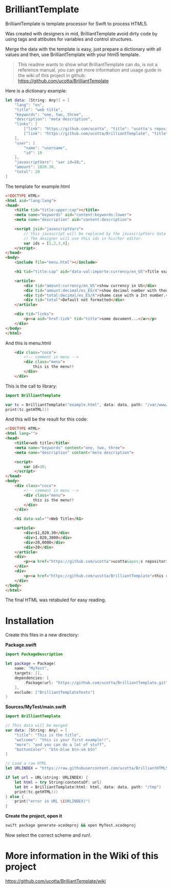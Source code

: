 # BrilliantTemplate

BrilliantTemplate is template processor for Swift to process HTML5.

Was created with designers in mid, BrilliantTemplate avoid dirty code by using tags and attibutes for variables and control structures.

Merge the data with the template is easy, just prepare a dictionary with all values and then, use BrilliantTemplate with your html5 template.

> This readme wants to show what BrilliantTemplate can do, is not a reference manual, you can get more information and usage guide in the wiki of this project in github: https://github.com/ucotta/BrilliantTemplate

Here is a dictionary example:

``` swift
let data: [String: Any?] = [
	"lang": "en",
	"title": "web title",
	"keywords": "one, two, three",
	"description": "meta description",
	"links": [
		["link": "https://github.com/ucotta", "title": "ucotta's repositories"],
		["link": "https://github.com/ucotta/BrilliantTemplate", "title": "this repository"],
	],
	"user": [
		"name": "username",
		"id": 10
	],
	"javascriptVars": "var id=10;",
	"amount": 1020.30,
	"total": 20
]
```

The template for example.html
``` html
<!DOCTYPE HTML>
<html aid="lang:lang">
<head>
	<title tid="title:upper:cap"></title>
	<meta name="keywords" aid="content:keywords:lower">
	<meta name="description" aid="content:description">

	<script jsid="javascriptVars">
		// this javascript will be replaced by the javascriptVars data
		// The designer will use this ids in his/her editor.
		var ids = [1,2,3,4];
	</script>
</head>
<body>
	<include file="menu.html"></include>

	<h1 tid="title:cap" aid="data-val:importe:currency/en_US">Title example</h1>

	<article>
		<div tid="amount:currency/en_US">show currency in US</div>
		<div tid="amount:decimal/es_ES/4">show decimal number with thousang separator in spaniard format</div>
		<div tid="total:decimal/es_ES/4">shame case with a Int number.</div>
		<div tid="total">Default not formatted</div>
	</article>

	<div tid="links">
		<p><a aid="href:link" tid="title">some document...</a></p>
	</div>
</body>
</html>
```

And this is menu.html
``` html
	<div class="coco">
		<!-- comment in menu -->
		<div class="menu">
			this is the menu!!
		</div>
	</div>
```


This is the call to library:

``` swift
import BrilliantTemplate

var tc = BrilliantTemplate("example.html", data: data, path: "/var/www/templates")
print(tc.getHTML())

```

And this will be the result for this code:

``` html
<!DOCTYPE HTML>
<html lang="">
<head>
	<title>web title</title>
	<meta name="keywords" content="one, two, three">
	<meta name="description" content="meta description">

	<script>
		var id=10;
	</script>
</head>
<body>
	<div class="coco">
		<!-- comment in menu -->
		<div class="menu">
			this is the menu!!
		</div>
	</div>

	<h1 data-val="">Web Title</h1>

	<article>
		<div>$1,020.30</div>
		<div>1.020,3000</div>
		<div>20,0000</div>
		<div>20</div>
	</article>
	<div>
		<p><a href="https://github.com/ucotta">ucotta&apos;s repositories</a></p>
	</div>
	<div>
		<p><a href="https://github.com/ucotta/BrilliantTemplate">this repository</a></p>
	</div>
</body>
</html>

```

The final HTML was retabuled for easy reading.

# Installation

Create this files in a new directory:

**Package.swift**
```swift
import PackageDescription

let package = Package(
	name: "MyTest",
	targets: [],
	dependencies: [
		.Package(url: "https://github.com/ucotta/BrilliantTemplate.git", majorVersion: 0)
	],
	exclude: ["BrilliantTemplateTests"]
)
```

**Sources/MyTest/main.swift**
```swift
import BrilliantTemplate

// This data will be merged
var data: [String: Any] = [
	"title": "This is the title",
	"welcome": "this is your first example!!",
	"more": "and you can do a lot of stuff",
	"buttonColor": "btn-blue btn-sm btn"
]

// Load a raw HTML 
let URLINDEX = "https://raw.githubusercontent.com/ucotta/BrilliantHTML5Parser/master/examples/index.html"

if let url = URL(string: URLINDEX) {
	let html = try String(contentsOf: url)
	let bt = BrilliantTemplate(html: html, data: data, path: "/tmp")
	print(tc.getHTML())
} else {
	print("error in URL \(URLINDEX)")
}
```

**Create the project, open it**

```bash
swift package generate-xcodeproj && open MyTest.xcodeproj
```

Now select the correct scheme and run!.


# More information in the Wiki of this project
https://github.com/ucotta/BrilliantTemplate/wiki

```
